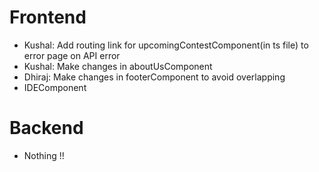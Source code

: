 # Frontend
 - Kushal: Add routing link for upcomingContestComponent(in ts file) to error page on API error
 - Kushal: Make changes in aboutUsComponent
 - Dhiraj: Make changes in footerComponent to avoid overlapping
 - IDEComponent

# Backend
 - Nothing !!
